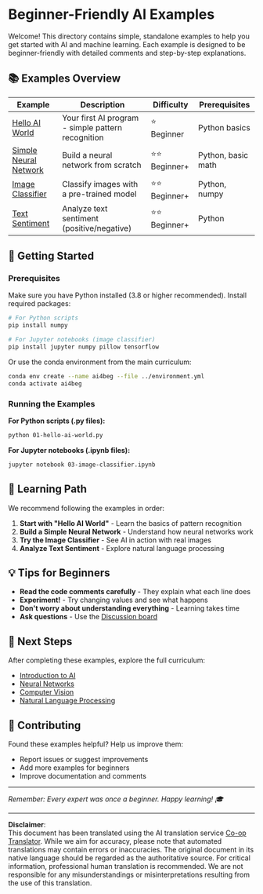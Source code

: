<!--
CO_OP_TRANSLATOR_METADATA:
{
  "original_hash": "0d1babfdcbeb46525f2db3fbaaa54cd7",
  "translation_date": "2025-10-03T11:25:55+00:00",
  "source_file": "examples/README.md",
  "language_code": "en"
}
-->
# Beginner-Friendly AI Examples

Welcome! This directory contains simple, standalone examples to help you get started with AI and machine learning. Each example is designed to be beginner-friendly with detailed comments and step-by-step explanations.

## 📚 Examples Overview

| Example | Description | Difficulty | Prerequisites |
|---------|-------------|------------|---------------|
| [Hello AI World](../../../examples/01-hello-ai-world.py) | Your first AI program - simple pattern recognition | ⭐ Beginner | Python basics |
| [Simple Neural Network](../../../examples/02-simple-neural-network.py) | Build a neural network from scratch | ⭐⭐ Beginner+ | Python, basic math |
| [Image Classifier](./03-image-classifier.ipynb) | Classify images with a pre-trained model | ⭐⭐ Beginner+ | Python, numpy |
| [Text Sentiment](../../../examples/04-text-sentiment.py) | Analyze text sentiment (positive/negative) | ⭐⭐ Beginner+ | Python |

## 🚀 Getting Started

### Prerequisites

Make sure you have Python installed (3.8 or higher recommended). Install required packages:

```bash
# For Python scripts
pip install numpy

# For Jupyter notebooks (image classifier)
pip install jupyter numpy pillow tensorflow
```

Or use the conda environment from the main curriculum:

```bash
conda env create --name ai4beg --file ../environment.yml
conda activate ai4beg
```

### Running the Examples

**For Python scripts (.py files):**
```bash
python 01-hello-ai-world.py
```

**For Jupyter notebooks (.ipynb files):**
```bash
jupyter notebook 03-image-classifier.ipynb
```

## 📖 Learning Path

We recommend following the examples in order:

1. **Start with "Hello AI World"** - Learn the basics of pattern recognition
2. **Build a Simple Neural Network** - Understand how neural networks work
3. **Try the Image Classifier** - See AI in action with real images
4. **Analyze Text Sentiment** - Explore natural language processing

## 💡 Tips for Beginners

- **Read the code comments carefully** - They explain what each line does
- **Experiment!** - Try changing values and see what happens
- **Don't worry about understanding everything** - Learning takes time
- **Ask questions** - Use the [Discussion board](https://github.com/microsoft/AI-For-Beginners/discussions)

## 🔗 Next Steps

After completing these examples, explore the full curriculum:
- [Introduction to AI](../lessons/1-Intro/README.md)
- [Neural Networks](../lessons/3-NeuralNetworks/README.md)
- [Computer Vision](../lessons/4-ComputerVision/README.md)
- [Natural Language Processing](../lessons/5-NLP/README.md)

## 🤝 Contributing

Found these examples helpful? Help us improve them:
- Report issues or suggest improvements
- Add more examples for beginners
- Improve documentation and comments

---

*Remember: Every expert was once a beginner. Happy learning! 🎓*

---

**Disclaimer**:  
This document has been translated using the AI translation service [Co-op Translator](https://github.com/Azure/co-op-translator). While we aim for accuracy, please note that automated translations may contain errors or inaccuracies. The original document in its native language should be regarded as the authoritative source. For critical information, professional human translation is recommended. We are not responsible for any misunderstandings or misinterpretations resulting from the use of this translation.